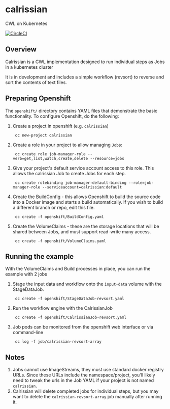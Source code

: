 # calrissian

CWL on Kubernetes

[![CircleCI](https://circleci.com/gh/Duke-GCB/calrissian.svg?style=svg)](https://circleci.com/gh/Duke-GCB/calrissian)

## Overview

Calrissian is a CWL implementation designed to run individual steps as Jobs in a kubernetes cluster

It is in development and includes a simple workflow (revsort) to reverse and sort the contents of text files.

## Preparing Openshift

The `openshift/` directory contains YAML files that demonstrate the basic functionality. To configure Openshift, do the following:

1. Create a project in openshift (e.g. `calrissian`)

        oc new-project calrissian

2. Create a role in your project to allow managing `Job`s:

        oc create role job-manager-role --verb=get,list,watch,create,delete --resource=jobs

3. Give your project's default service account access to this role. This allows the calrissian Job to create Jobs for each step.

        oc create rolebinding job-manager-default-binding --role=job-manager-role --serviceaccount=calrissian:default

4. Create the BuildConfig - this allows Openshift to build the source code into a Docker image and starts a build automatically. If you wish to build a different branch or repo, edit this file.

        oc create -f openshift/BuildConfig.yaml

5. Create the VolumeClaims - these are the storage locations that will be shared between Jobs, and must support read-write many access.

        oc create -f openshift/VolumeClaims.yaml

## Running the example

With the VolumeClaims and Build processes in place, you can run the example with 2 jobs

1. Stage the input data and workflow onto the `input-data` volume with the StageDataJob.

        oc create -f openshift/StageDataJob-revsort.yaml

2. Run the workflow engine with the CalrissianJob

        oc create -f openshift/CalrissianJob-revsort.yaml

3. Job pods can be monitored from the openshift web interface or via command-line

        oc log -f job/calrissian-revsort-array

## Notes

1. Jobs cannot use ImageStreams, they must use standard docker registry URLs. Since these URLs include the namespace/project, you'll likely need to tweak the urls in the Job YAML if your project is not named `calrissian`.
2. Calrissian will delete completed jobs for individual steps, but you may want to delete the `calrissian-revsort-array` job manually after running it.
